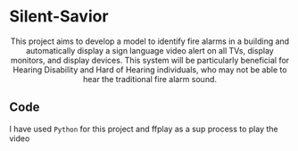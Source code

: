 # Silent-Savior
<p align='center'>
This project aims to develop a model to identify fire alarms in a building and automatically display a sign language video alert on all TVs, display monitors, and display devices. This system will be particularly beneficial for Hearing Disability and Hard of Hearing individuals, who may not be able to hear the traditional fire alarm sound.
</p>

## Code

I have used `Python` for this project
and ffplay as a sup process to play the video